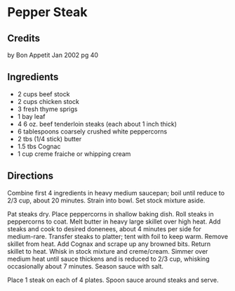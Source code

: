 # Pepper Steak 

<!-- BEGIN content -->

## Credits

by Bon Appetit Jan 2002 pg 40

## Ingredients

- 2 cups beef stock
- 2 cups chicken stock
- 3 fresh thyme sprigs
- 1 bay leaf
- 4 6 oz. beef tenderloin steaks (each about 1 inch thick)
- 6 tablespoons coarsely crushed white peppercorns
- 2 tbs (1/4 stick) butter
- 1.5 tbs Cognac
- 1 cup creme fraiche or whipping cream

## Directions

Combine first 4 ingredients in heavy medium saucepan; boil until reduce to 2/3 cup, about 20 minutes. Strain into bowl. Set stock mixture aside.  
  
 Pat steaks dry. Place peppercorns in shallow baking dish. Roll steaks in peppercorns to coat. Melt butter in heavy large skillet over high heat. Add steaks and cook to desired donenees, about 4 minutes per side for medium-rare. Transfer steaks to platter; tent with foil to keep warm. Remove skillet from heat. Add Cognax and scrape up any browned bits. Return skillet to heat. Whisk in stock mixture and creme/cream. Simmer over medium heat until sauce thickens and is reduced to 2/3 cup, whisking occasionally about 7 minutes. Season sauce with salt.  
  
 Place 1 steak on each of 4 plates. Spoon sauce around steaks and serve.

<!-- END content -->

